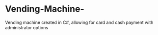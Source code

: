 # Vending-Machine-
Vending machine created in C#, allowing for card and cash payment with administrator options
